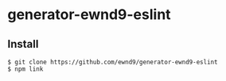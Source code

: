 # generator-ewnd9-eslint

## Install

```
$ git clone https://github.com/ewnd9/generator-ewnd9-eslint
$ npm link
```

